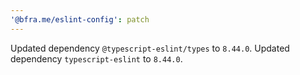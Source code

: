 ```yaml
---
'@bfra.me/eslint-config': patch
---
```


Updated dependency `@typescript-eslint/types` to `8.44.0`.
Updated dependency `typescript-eslint` to `8.44.0`.
